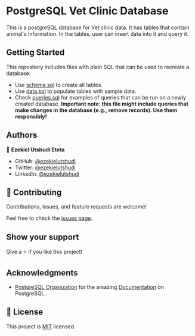 # PostgreSQL Vet Clinic Database

This is a postgreSQL database for Vet clinic data. It has tables that contain animal's information. In the tables, user can insert data into it and query it.


## Getting Started

This repository includes files with plain SQL that can be used to recreate a database:

- Use [schema.sql](./schema.sql) to create all tables.
- Use [data.sql](./data.sql) to populate tables with sample data.
- Check [queries.sql](./queries.sql) for examples of queries that can be run on a newly created database. **Important note: this file might include queries that make changes in the database (e.g., remove records). Use them responsibly!**


## Authors

👤 **Ezekiel Utshudi Eteta**

- GitHub: [@ezekielutshudi](https://github.com/EzekielUtshudi)
- Twitter: [@ezekielutshudi](https://twitter.com/UtshudiEzekiel)
- LinkedIn: [@ezekielutshudi](https://www.linkedin.com/in/ezekiel-utshudi-195782162/)

## 🤝 Contributing

Contributions, issues, and feature requests are welcome!

Feel free to check the [issues page](https://github.com/white3d/PostgreSQL-Vet-Clinic-Database/issues).

## Show your support

Give a ⭐️ if you like this project!

## Acknowledgments

* [PostgreSQL Organization](https://www.postgresql.org/) for the amazing [Documentation](https://www.postgresql.org/docs/) on PostgreSQL.

## 📝 License

This project is [MIT](./MIT.md) licensed.
